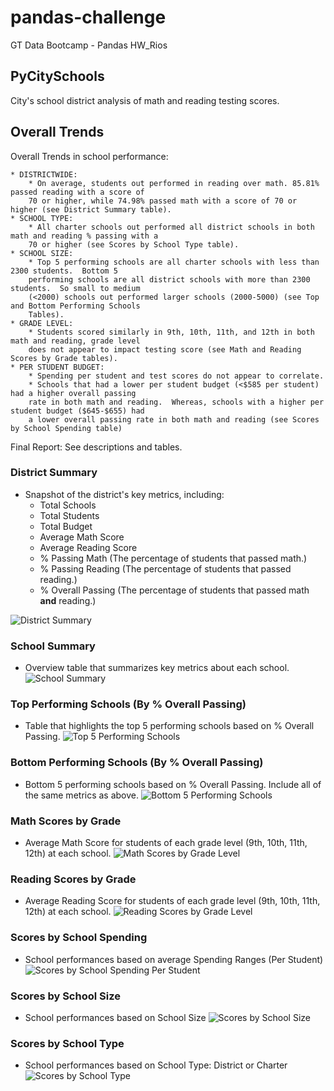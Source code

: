 # pandas-challenge
 GT Data Bootcamp - Pandas HW_Rios

 ## PyCitySchools

City's school district analysis of math and reading testing scores. 


## Overall Trends
Overall Trends in school performance:

    * DISTRICTWIDE:
        * On average, students out performed in reading over math. 85.81% passed reading with a score of 
        70 or higher, while 74.98% passed math with a score of 70 or higher (see District Summary table).
    * SCHOOL TYPE: 
        * All charter schools out performed all district schools in both math and reading % passing with a 
        70 or higher (see Scores by School Type table).  
    * SCHOOL SIZE:
        * Top 5 performing schools are all charter schools with less than 2300 students.  Bottom 5 
        performing schools are all district schools with more than 2300 students.  So small to medium 
        (<2000) schools out performed larger schools (2000-5000) (see Top and Bottom Performing Schools 
        Tables).
    * GRADE LEVEL: 
        * Students scored similarly in 9th, 10th, 11th, and 12th in both math and reading, grade level 
        does not appear to impact testing score (see Math and Reading Scores by Grade tables).
    * PER STUDENT BUDGET:
        * Spending per student and test scores do not appear to correlate.  
        * Schools that had a lower per student budget (<$585 per student) had a higher overall passing
        rate in both math and reading.  Whereas, schools with a higher per student budget ($645-$655) had 
        a lower overall passing rate in both math and reading (see Scores by School Spending table)

Final Report: See descriptions and tables.

### District Summary

* Snapshot of the district's key metrics, including:
  * Total Schools
  * Total Students
  * Total Budget
  * Average Math Score
  * Average Reading Score
  * % Passing Math (The percentage of students that passed math.)
  * % Passing Reading (The percentage of students that passed reading.)
  * % Overall Passing (The percentage of students that passed math **and** reading.)
  
![District Summary](Images/1_district_summary.png)
 

### School Summary

* Overview table that summarizes key metrics about each school.
![School Summary](Images/2_school_summary.png)

### Top Performing Schools (By % Overall Passing)

* Table that highlights the top 5 performing schools based on % Overall Passing.
![Top 5 Performing Schools](Images/3_top_five_performing.png)

### Bottom Performing Schools (By % Overall Passing)

* Bottom 5 performing schools based on % Overall Passing. Include all of the same metrics as above.
![Bottom 5 Performing Schools](Images/4_bottom_five_performing.png)


### Math Scores by Grade

* Average Math Score for students of each grade level (9th, 10th, 11th, 12th) at each school.
![Math Scores by Grade Level](Images/5_math_grade.png)


### Reading Scores by Grade

* Average Reading Score for students of each grade level (9th, 10th, 11th, 12th) at each school.
![Reading Scores by Grade Level](Images/6_reading_grade.png)

### Scores by School Spending

* School performances based on average Spending Ranges (Per Student)
![Scores by School Spending Per Student](Images/7_scores_by_spending.png)

### Scores by School Size

* School performances based on School Size
![Scores by School Size](Images/8_scores_by_size.png)

### Scores by School Type

* School performances based on School Type: District or Charter
![Scores by School Type](Images/9_scores_by_type.png)


